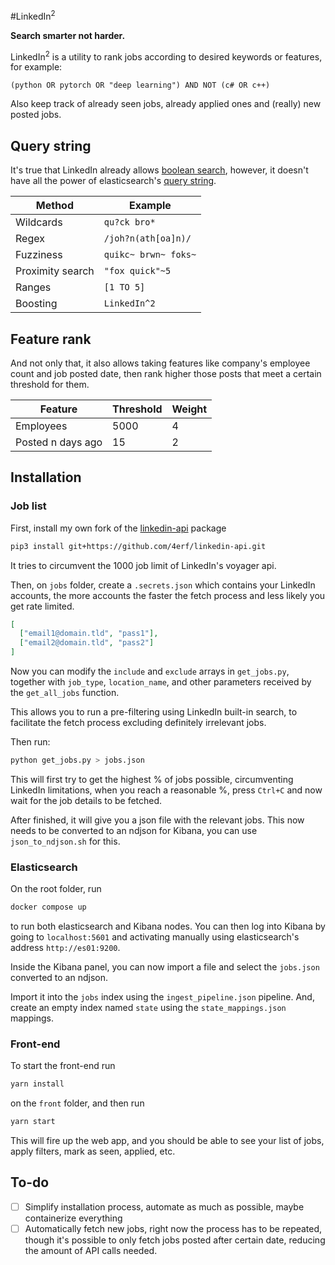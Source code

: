 #LinkedIn<sup>2</sup>

<b>Search smarter not harder.</b>

LinkedIn<sup>2</sup> is a utility to rank jobs according to desired keywords or features, for example:

``(python OR pytorch OR "deep learning") AND NOT (c# OR c++)``

Also keep track of already seen jobs, already applied ones and (really) new posted jobs.

## Query string

It's true that LinkedIn already allows <a href="https://www.linkedin.com/help/linkedin/answer/a524335/using-boolean-search-on-linkedin?lang=en" target="_blank">boolean search</a>, however, it doesn't have all the power of elasticsearch's <a href="https://www.elastic.co/guide/en/elasticsearch/reference/current/query-dsl-query-string-query.html" target="_blank">query string</a>.

| Method           | Example|
|------------------|---|
| Wildcards        | ``qu?ck bro*``|
| Regex            | ``/joh?n(ath[oa]n)/``|
| Fuzziness        | ``quikc~ brwn~ foks~``|
| Proximity search | ``"fox quick"~5``|
| Ranges           | ``[1 TO 5]``|
| Boosting         | ``LinkedIn^2``|

## Feature rank
And not only that, it also allows taking features like company's employee count and job posted date, then rank higher those posts that meet a certain threshold for them.

| Feature           | Threshold | Weight |
|-------------------| --- | --- |
| Employees         | 5000 | 4 |
| Posted n days ago | 15 | 2 |

## Installation
### Job list
First, install my own fork of the <a href="https://github.com/tomquirk/linkedin-api" target="_blank">linkedin-api</a> package
```bash
pip3 install git+https://github.com/4erf/linkedin-api.git
```
It tries to circumvent the 1000 job limit of LinkedIn's voyager api.

Then, on `jobs` folder, create a `.secrets.json` which contains your LinkedIn accounts, the more accounts the faster the fetch process and less likely you get rate limited.
```json
[
  ["email1@domain.tld", "pass1"],
  ["email2@domain.tld", "pass2"]
]
```
Now you can modify the `include` and `exclude` arrays in `get_jobs.py`, together with `job_type`, `location_name`, and other parameters received by the `get_all_jobs` function. 

This allows you to run a pre-filtering using LinkedIn built-in search, to facilitate the fetch process excluding definitely irrelevant jobs.

Then run:
```bash
python get_jobs.py > jobs.json
```
This will first try to get the highest % of jobs possible, circumventing LinkedIn limitations, when you reach a reasonable %, press `Ctrl+C` and now wait for the job details to be fetched.

After finished, it will give you a json file with the relevant jobs. This now needs to be converted to an ndjson for Kibana, you can use `json_to_ndjson.sh` for this.

### Elasticsearch
On the root folder, run
```bash
docker compose up
```
to run both elasticsearch and Kibana nodes. You can then log into Kibana by going to `localhost:5601` and activating manually using elasticsearch's address `http://es01:9200`.

Inside the Kibana panel, you can now import a file and select the `jobs.json` converted to an ndjson. 

Import it into the `jobs` index using the `ingest_pipeline.json` pipeline. And, create an empty index named `state` using the `state_mappings.json` mappings.
### Front-end
To start the front-end run
```bash
yarn install
```
on the `front` folder, and then run 
```bash
yarn start
```
This will fire up the web app, and you should be able to see your list of jobs, apply filters, mark as seen, applied, etc.

## To-do
- [ ] Simplify installation process, automate as much as possible, maybe containerize everything
- [ ] Automatically fetch new jobs, right now the process has to be repeated, though it's possible to only fetch jobs posted after certain date, reducing the amount of API calls needed.